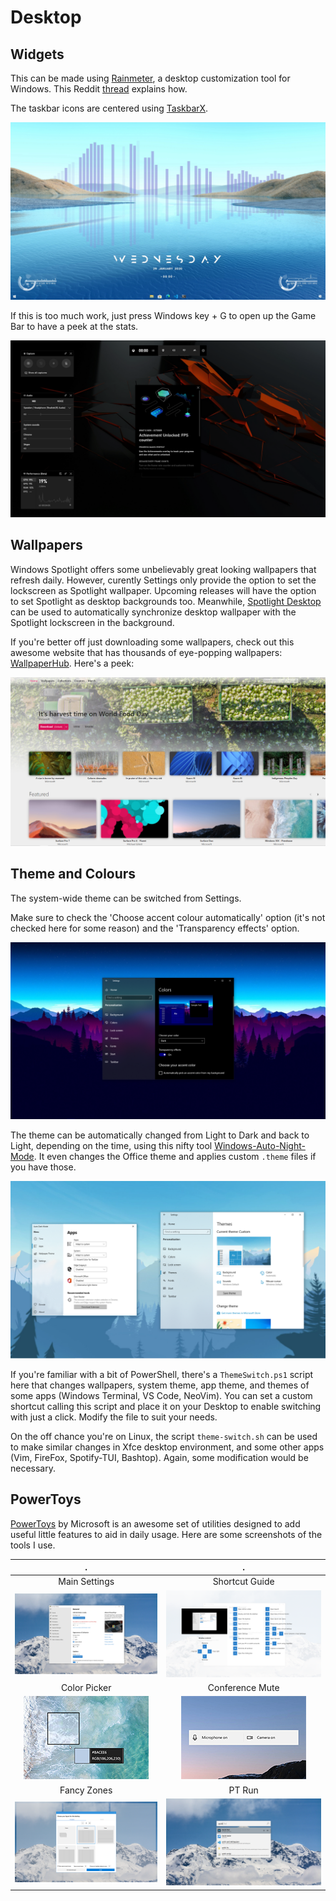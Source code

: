 # Desktop

## Widgets

This can be made using [Rainmeter](https://www.rainmeter.net/), a desktop customization tool for Windows. This Reddit [thread](https://www.reddit.com/r/Rainmeter/comments/eva9on/my_take_in_minimalism/) explains how.

The taskbar icons are centered using [TaskbarX](https://chrisandriessen.nl/taskbarx).

![Rainmeter Widgets](rainmeter-widgets.jpg)

If this is too much work, just press Windows key + G to open up the Game Bar to have a peek at the stats.

![Game Bar](gamebar.png)

## Wallpapers

Windows Spotlight offers some unbelievably great looking wallpapers that refresh daily. However, curently Settings only provide the option to set the lockscreen as Spotlight wallpaper. Upcoming releases will have the option to set Spotlight as desktop backgrounds too. Meanwhile, [Spotlight Desktop](https://wallpaper.onlineth.com/) can be used to automatically synchronize desktop wallpaper with the Spotlight lockscreen in the background.

If you're better off just downloading some wallpapers, check out this awesome website that has thousands of eye-popping wallpapers: [WallpaperHub](https://wallpaperhub.app/). Here's a peek:

![WallpaperHub](wallpaperhub.png)

## Theme and Colours

The system-wide theme can be switched from Settings.

Make sure to check the 'Choose accent colour automatically' option (it's not checked here for some reason) and the 'Transparency effects' option.

![Colors - Settings](color-settings.png)

The theme can be automatically changed from Light to Dark and back to Light, depending on the time, using this nifty tool [Windows-Auto-Night-Mode](https://github.com/Armin2208/Windows-Auto-Night-Mode). It even changes the Office theme and applies custom `.theme` files if you have those.

![Auto Switcher](auto-switcher.png)

If you're familiar with a bit of PowerShell, there's a `ThemeSwitch.ps1` script here that changes wallpapers, system theme, app theme, and themes of some apps (Windows Terminal, VS Code, NeoVim). You can set a custom shortcut calling this script and place it on your Desktop to enable switching with just a click. Modify the file to suit your needs.

On the off chance you're on Linux, the script `theme-switch.sh` can be used to make similar changes in Xfce desktop environment, and some other apps (Vim, FireFox, Spotify-TUI, Bashtop). Again, some modification would be necessary.

## PowerToys

[PowerToys](https://github.com/microsoft/powertoys) by Microsoft is an awesome set of utilities designed to add useful little features to aid in daily usage. Here are some screenshots of the tools I use.

. | .
:-: | :-:
Main Settings | Shortcut Guide
![PowerToys](powertoys.png) | ![Shortcut Guide](shortcut-guide.png)
Color Picker | Conference Mute
![Color Picker](color-picker.png) | ![Conference Mute](conference-mute.png)
Fancy Zones | PT Run
![Fancy Zones](fancy-zones.png) | ![PT Run](pt-run.png)
